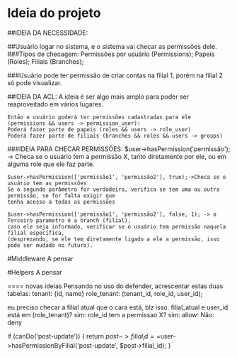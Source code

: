 # Ideia do projeto

##IDEIA DA NECESSIDADE:

##Usuário logar no sistema, e o sistema vai checar as permissões dele.
###Tipos de checagem:
    Permissões por usuário (Permissions);
    Papeis (Roles);
    Filiais (Branches);

###Usuário pode ter permissão de criar contas na filial 1, porém na filial 2 só pode visualizar.

##IDEIA DA ACL:
    A ideia é ser algo mais amplo para poder ser reaproveitado em vários lugares.

    Então o usuário poderá ter permissões cadastradas para ele (permissions && users -> permission_user):
    Poderá fazer parte de papeis (roles && users -> role_user)
    Poderá fazer parte de filiais (branches && roles && users -> groups)


###IDEIA PARA CHECAR PERMISSÕES:
    $user->hasPermission('permissão'); -> Checa se o usuário tem a permissão X,
    tanto diretamente por ele, ou em alguma role que ele faz parte.

    $user->hasPermission(['permissão1', 'permissão2'], true);->Checa se o usuário tem as permissões
    Se o segundo parâmetro for verdadeiro, verifica se tem uma ou outra permissão, se for falta exigir que
    tenha acesso a todas as permissões

    $user->hasPermission(['permissão1', 'permissão2'], false, 1); -> o Terceiro parametro é a branch (filial),
    caso ele seja informado, verificar se o usuário tem permissão naquela filial específica,
    (desprezando, se ele tem diretamente ligado a ele a permissão, isso pode ser mudado no futuro).

#Middleware
    A pensar

#Helpers
    A pensar


==== novas ideias
Pensando no uso do defender, acrescentar estas duas tabelas:
tenant: {id, name}
role_tenant: (tenant_id, role_id, user_id);

eu preciso checar a filial atual que o cara está, blz isso.
filial_atual e user_id está em (role_tenant)? sim:
    role_id tem a permissao X? sim:
    allow:
    Não:
    deny

if (canDo('post-update')) {
    return $post->filial_id==$user->hasPermissionByFilial('post-update', $post->filial_id);
}
